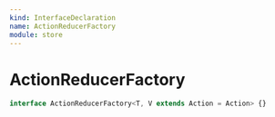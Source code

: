 ```yaml
---
kind: InterfaceDeclaration
name: ActionReducerFactory
module: store
---
```


# ActionReducerFactory

```ts
interface ActionReducerFactory<T, V extends Action = Action> {}
```

